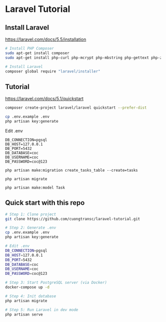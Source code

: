 # Laravel Tutorial

## Install Laravel
https://laravel.com/docs/5.5/installation

```bash
# Install PHP Composer
sudo apt-get install composer
sudo apt-get install php-curl php-mcrypt php-mbstring php-gettext php-zip php-pgsql php-mysql

# Install Laravel
composer global require "laravel/installer"
```


## Tutorial
https://laravel.com/docs/5.1/quickstart


```bash
composer create-project laravel/laravel quickstart --prefer-dist
```

```bash
cp .env.example .env
php artisan key:generate
```


Edit .env
```
DB_CONNECTION=pgsql
DB_HOST=127.0.0.1
DB_PORT=5432
DB_DATABASE=coc
DB_USERNAME=coc
DB_PASSWORD=coc@123
```


```
php artisan make:migration create_tasks_table --create=tasks

php artisan migrate

php artisan make:model Task
```


## Quick start with this repo

```bash
# Step 1: Clone project
git clone https://github.com/cuongtransc/laravel-tutorial.git

# Step 2: Generate .env
cp .env.example .env
php artisan key:generate

# Edit .env
DB_CONNECTION=pgsql
DB_HOST=127.0.0.1
DB_PORT=5432
DB_DATABASE=coc
DB_USERNAME=coc
DB_PASSWORD=coc@123

# Step 3: Start PostgreSQL server (via Docker)
docker-compose up -d

# Step 4: Init database
php artisan migrate

# Step 5: Run Laravel in dev mode
php artisan serve
```
